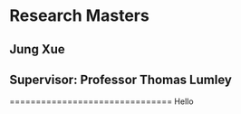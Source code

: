 # Research Masters 

Jung Xue
---
Supervisor: Professor Thomas Lumley
---
===============================
Hello
